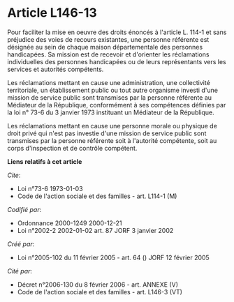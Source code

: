 # Article L146-13

Pour faciliter la mise en oeuvre des droits énoncés à l'article L. 114-1 et sans préjudice des voies de recours existantes,
une personne référente est désignée au sein de chaque maison départementale des personnes handicapées. Sa mission est de
recevoir et d'orienter les réclamations individuelles des personnes handicapées ou de leurs représentants vers les services
et autorités compétents.

Les réclamations mettant en cause une administration, une collectivité territoriale, un établissement public ou tout autre
organisme investi d'une mission de service public sont transmises par la personne référente au Médiateur de la République,
conformément à ses compétences définies par la loi n° 73-6 du 3 janvier 1973 instituant un Médiateur de la République.

Les réclamations mettant en cause une personne morale ou physique de droit privé qui n'est pas investie d'une mission de
service public sont transmises par la personne référente soit à l'autorité compétente, soit au corps d'inspection et de
contrôle compétent.

**Liens relatifs à cet article**

_Cite_:

  - Loi n°73-6 1973-01-03
  - Code de l'action sociale et des familles - art. L114-1 (M)

_Codifié par_:

  - Ordonnance 2000-1249 2000-12-21
  - Loi n°2002-2 2002-01-02 art. 87 JORF 3 janvier 2002

_Créé par_:

  - Loi n°2005-102 du 11 février 2005 - art. 64 () JORF 12 février 2005

_Cité par_:

  - Décret n°2006-130 du 8 février 2006 - art. ANNEXE (V)
  - Code de l'action sociale et des familles - art. L146-3 (VT)
